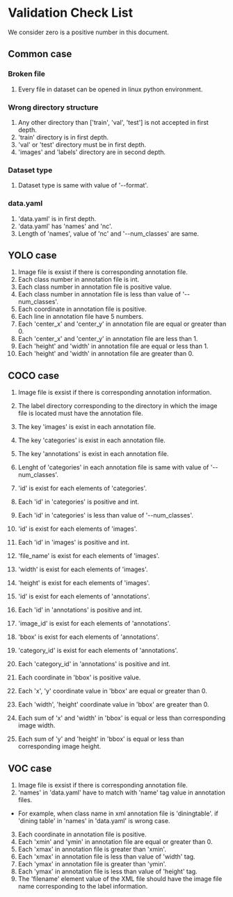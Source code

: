 # Validation Check List
We consider zero is a positive number in this document.

## Common case

### Broken file
1. Every file in dataset can be opened in linux python environment.

### Wrong directory structure
1. Any other directory than ['train', 'val', 'test'] is not accepted in first depth.
2. 'train' directory is in first depth.
3. 'val' or 'test' directory must be in first depth.
4. 'images' and 'labels' directory are in second depth.

### Dataset type
1. Dataset type is same with value of '--format'.

### data.yaml
1. 'data.yaml' is in first depth.
2. 'data.yaml' has 'names' and 'nc'.
3. Length of 'names', value of 'nc' and '--num_classes' are same.

## YOLO case
1. Image file is exsist if there is corresponding annotation file.
2. Each class number in annotation file is int.
3. Each class number in annotation file is positive value.
4. Each class number in annotation file is less than value of '--num_classes'.
5. Each coordinate in annotation file is positive.
6. Each line in annotation file have 5 numbers.
7. Each 'center_x' and 'center_y' in annotation file are equal or greater than 0.
8. Each 'center_x' and 'center_y' in annotation file are less than 1.
9. Each 'height' and 'width' in annotation file are equal or less than 1.
10. Each 'height' and 'width' in annotation file are greater than 0.

## COCO case
1. Image file is exsist if there is corresponding annotation information.
2. The label directory corresponding to the directory in which the image file is located must have the annotation file.
3. The key 'images' is exist in each annotation file.
4. The key 'categories' is exist in each annotation file.
5. The key 'annotations' is exist in each annotation file.

6. Lenght of 'categories' in each annotation file is same with value of '--num_classes'.
7. 'id' is exist for each elements of 'categories'.
8. Each 'id' in 'categories' is positive and int.
9. Each 'id' in 'categories' is less than value of '--num_classes'.

10. 'id' is exist for each elements of 'images'.
11. Each 'id' in 'images' is positive and int.
12. 'file_name' is exist for each elements of 'images'.
13. 'width' is exist for each elements of 'images'.
14. 'height' is exist for each elements of 'images'.

15. 'id' is exist for each elements of 'annotations'.
16. Each 'id' in 'annotations' is positive and int.
17. 'image_id' is exist for each elements of 'annotations'.
18. 'bbox' is exist for each elements of 'annotations'.
19. 'category_id' is exist for each elements of 'annotations'.
20. Each 'category_id' in 'annotations' is positive and int.

21. Each coordinate in 'bbox' is positive value.
22. Each 'x', 'y' coordinate value in 'bbox' are equal or greater than 0.
23. Each 'width', 'height' coordinate value in 'bbox' are greater than 0.
24. Each sum of 'x' and 'width' in 'bbox' is equal or less than corresponding image width.
25. Each sum of 'y' and 'height' in 'bbox' is equal or less than corresponding image height.

## VOC case
1. Image file is exsist if there is corresponding annotation file.
2. 'names' in 'data.yaml' have to match with 'name' tag value in annotation files.
* For example, when class name in xml annotation file is 'diningtable'. if 'dining table' in 'names' in 'data.yaml' is wrong case.
3. Each coordinate in annotation file is positive.
4. Each 'xmin' and 'ymin' in annotation file are equal or greater than 0.
5. Each 'xmax' in annotation file is greater than 'xmin'.
6. Each 'xmax' in annotation file is less than value of 'width' tag.
7. Each 'ymax' in annotation file is greater than 'ymin'.
8. Each 'ymax' in annotation file is less than value of 'height' tag.
9. The 'filename' element value of the XML file should have the image file name corresponding to the label information.
